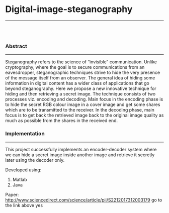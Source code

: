 <h1>Digital-image-steganography</h1>
<hr>
<br>
<br>

<h3>Abstract</h3>
<hr>

Steganography refers to the science of “invisible” communication. Unlike cryptography, 
where the goal is to secure communications from an eavesdropper, steganographic techniques 
strive to hide the very presence of the message itself from an observer. The general idea 
of hiding some information in digital content has a wider class of applications that go 
beyond steganography. Here we propose a new innovative technique for hiding and then retrieving 
a secret image. The technique consists of two processes viz. encoding and decoding. Main focus 
in the encoding phase is to hide the secret RGB colour image in a cover image and get some shares 
which are to be transmitted to the receiver. In the decoding phase, main focus is to get back the 
retrieved image back to the original image quality as much as possible from the shares in the 
received end.

<h3>Implementation</h3>
<hr>

This project successfully implements an encoder-decoder system where we can hide a secret image 
inside another image and retrieve it secretly later using the decoder only.

Developed using:

1. Matlab
2. Java


Paper: http://www.sciencedirect.com/science/article/pii/S2212017312003179
go to the link above
yes
